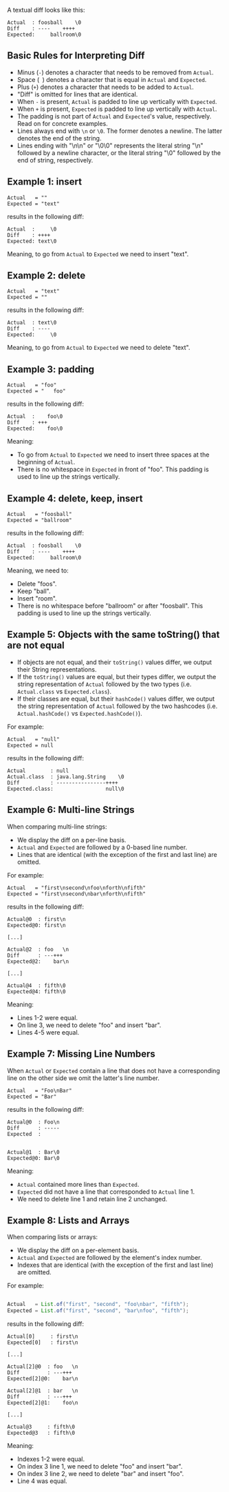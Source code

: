 A textual diff looks like this:

```text
Actual  : foosball    \0
Diff    : ----    ++++  
Expected:     ballroom\0
```

## Basic Rules for Interpreting Diff

* Minus (`-`) denotes a character that needs to be removed from `Actual`.
* Space (` `) denotes a character that is equal in `Actual` and `Expected`.
* Plus (`+`) denotes a character that needs to be added to `Actual`.
* "Diff" is omitted for lines that are identical.
* When `-` is present, `Actual` is padded to line up vertically with `Expected`.
* When `+` is present, `Expected` is padded to line up vertically with `Actual`.
* The padding is not part of `Actual` and `Expected`'s value, respectively. Read on for concrete examples.
* Lines always end with `\n` or `\0`. The former denotes a newline. The latter denotes the end of the string.
* Lines ending with "\n\n" or "\0\0" represents the literal string "\n" followed by a newline character, or the literal string "\0" followed by the end of string, respectively.

## Example 1: insert

```text
Actual   = ""
Expected = "text"
```

results in the following diff:

```text
Actual  :     \0
Diff    : ++++  
Expected: text\0
```

Meaning, to go from `Actual` to `Expected` we need to insert "text".

## Example 2: delete

```text
Actual   = "text"
Expected = ""
```

results in the following diff:

```text
Actual  : text\0
Diff    : ----  
Expected:     \0
```

Meaning, to go from `Actual` to `Expected` we need to delete "text".

## Example 3: padding

```text
Actual   = "foo"
Expected = "   foo"
```

results in the following diff:

```text
Actual  :    foo\0
Diff    : +++     
Expected:    foo\0
```

Meaning:

* To go from `Actual` to `Expected` we need to insert three spaces at the beginning of `Actual`.
* There is no whitespace in `Expected` in front of "foo". This padding is used to line up the strings vertically.

## Example 4: delete, keep, insert

```text
Actual   = "foosball"
Expected = "ballroom"
```

results in the following diff:

```text
Actual  : foosball    \0
Diff    : ----    ++++  
Expected:     ballroom\0
```

Meaning, we need to:

* Delete "foos".
* Keep "ball".
* Insert "room".
* There is no whitespace before "ballroom" or after "foosball". This padding is used to line up the strings vertically.

## Example 5: Objects with the same toString() that are not equal

* If objects are not equal, and their `toString()` values differ, we output their String representations.
* If the `toString()` values are equal, but their types differ, we output the string representation of `Actual` followed by the two types (i.e. `Actual.class` vs `Expected.class`).
* If their classes are equal, but their `hashCode()` values differ, we output the string representation of `Actual` followed by the two hashcodes (i.e. `Actual.hashCode()` vs `Expected.hashCode()`).

For example:

```text
Actual   = "null"
Expected = null
```

results in the following diff:

```text
Actual        : null
Actual.class  : java.lang.String    \0
Diff          : ----------------++++
Expected.class:                 null\0
```

## Example 6: Multi-line Strings

When comparing multi-line strings:

* We display the diff on a per-line basis.
* `Actual` and `Expected` are followed by a 0-based line number.
* Lines that are identical (with the exception of the first and last line) are omitted.

For example:

```text
Actual   = "first\nsecond\nfoo\nforth\nfifth"
Expected = "first\nsecond\nbar\nforth\nfifth"
```

results in the following diff:

```text
Actual@0  : first\n
Expected@0: first\n

[...]

Actual@2  : foo   \n
Diff      : ---+++  
Expected@2:    bar\n

[...]

Actual@4  : fifth\0
Expected@4: fifth\0
```

Meaning:

* Lines 1-2 were equal.
* On line 3, we need to delete "foo" and insert "bar".
* Lines 4-5 were equal.

## Example 7: Missing Line Numbers

When `Actual` or `Expected` contain a line that does not have a corresponding line on the other side we omit the latter's line number.

```text
Actual   = "Foo\nBar"
Expected = "Bar"
```

results in the following diff:

```text
Actual@0  : Foo\n
Diff      : -----
Expected  : 


Actual@1  : Bar\0
Expected@0: Bar\0
```

Meaning:

* `Actual` contained more lines than `Expected`.
* `Expected` did not have a line that corresponded to `Actual` line 1.
* We need to delete line 1 and retain line 2 unchanged.

## Example 8: Lists and Arrays

When comparing lists or arrays:

* We display the diff on a per-element basis.
* `Actual` and `Expected` are followed by the element's index number.
* Indexes that are identical (with the exception of the first and last line) are omitted.

For example:

```java

Actual   = List.of("first", "second", "foo\nbar", "fifth");
Expected = List.of("first", "second", "bar\nfoo", "fifth");
```

results in the following diff:

```text
Actual[0]     : first\n
Expected[0]   : first\n

[...]

Actual[2]@0  : foo   \n
Diff         : ---+++
Expected[2]@0:    bar\n

Actual[2]@1  : bar   \n
Diff         : ---+++
Expected[2]@1:    foo\n

[...]

Actual@3     : fifth\0
Expected@3   : fifth\0
```

Meaning:

* Indexes 1-2 were equal.
* On index 3 line 1, we need to delete "foo" and insert "bar".
* On index 3 line 2, we need to delete "bar" and insert "foo".
* Line 4 was equal.
